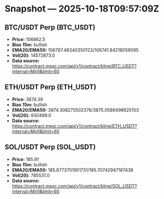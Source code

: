 # Snapshot — 2025-10-18T09:57:09Z

## BTC/USDT Perp (BTC_USDT)
- **Price:** 106862.5
- **Bias 15m:** bullish
- **EMA20/EMA50:** 106787.48340350123/106741.84218059095
- **Vol(20):** 14572873.0
- **Data source:** https://contract.mexc.com/api/v1/contract/kline/BTC_USDT?interval=Min1&limit=60

## ETH/USDT Perp (ETH_USDT)
- **Price:** 3874.39
- **Bias 15m:** bullish
- **EMA20/EMA50:** 3874.308275502376/3875.0586498625103
- **Vol(20):** 930469.0
- **Data source:** https://contract.mexc.com/api/v1/contract/kline/ETH_USDT?interval=Min1&limit=60

## SOL/USDT Perp (SOL_USDT)
- **Price:** 185.91
- **Bias 15m:** bullish
- **EMA20/EMA50:** 185.6773701951731/185.70742947187438
- **Vol(20):** 785531.0
- **Data source:** https://contract.mexc.com/api/v1/contract/kline/SOL_USDT?interval=Min1&limit=60
